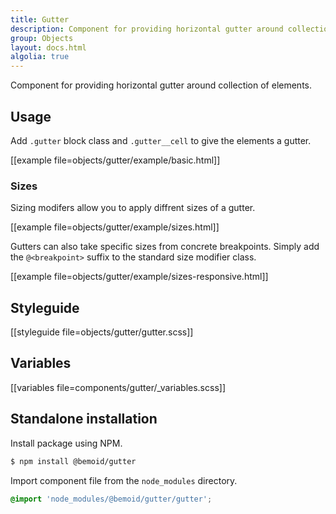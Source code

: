 ```yaml
---
title: Gutter
description: Component for providing horizontal gutter around collection of elements
group: Objects
layout: docs.html
algolia: true
---
```


Component for providing horizontal gutter around collection of elements.

## Usage

Add `.gutter` block class and `.gutter__cell` to give the elements a gutter.

[[example file=objects/gutter/example/basic.html]]

### Sizes

Sizing modifers allow you to apply diffrent sizes of a gutter.

[[example file=objects/gutter/example/sizes.html]]

Gutters can also take specific sizes from concrete breakpoints. Simply add the `@<breakpoint>` suffix to the standard size modifier class.

[[example file=objects/gutter/example/sizes-responsive.html]]

## Styleguide

[[styleguide file=objects/gutter/gutter.scss]]

## Variables

[[variables file=components/gutter/_variables.scss]]

## Standalone installation

Install package using NPM.

```bash
$ npm install @bemoid/gutter
```

Import component file from the `node_modules` directory.

```scss
@import 'node_modules/@bemoid/gutter/gutter';
```
